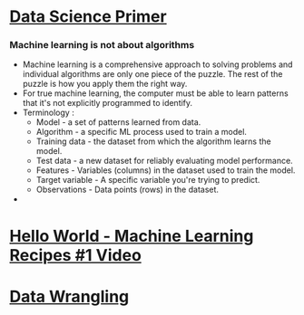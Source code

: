 # [Data Science Primer](https://elitedatascience.com/primer)
### Machine learning is not about algorithms
- Machine learning is a comprehensive approach to solving problems and individual algorithms are only one piece of the puzzle. The rest of the puzzle is how you apply them the right way.
- For true machine learning, the computer must be able to learn patterns that it's not explicitly programmed to identify.
- Terminology : 
  - Model - a set of patterns learned from data.
  - Algorithm - a specific ML process used to train a model.
  - Training data - the dataset from which the algorithm learns the model.
  - Test data - a new dataset for reliably evaluating model performance.
  - Features - Variables (columns) in the dataset used to train the model.
  - Target variable - A specific variable you're trying to predict.
  - Observations - Data points (rows) in the dataset.
- 





# [Hello World - Machine Learning Recipes #1 Video](https://www.youtube.com/watch?v=cKxRvEZd3Mw&ab_channel=GoogleDevelopers)

# [Data Wrangling](https://elitedatascience.com/python-data-wrangling-tutorial)